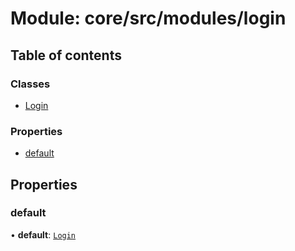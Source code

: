 # Module: core/src/modules/login

## Table of contents

### Classes

- [Login](../classes/core_src_modules_login.Login.md)

### Properties

- [default](core_src_modules_login.md#default)

## Properties

### default

• **default**: [`Login`](../classes/core_src_modules_login.Login.md)
